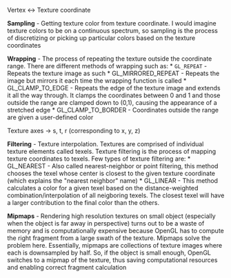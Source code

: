 Vertex <-> Texture coordinate 

**Sampling** - Getting texture color from texture coordinate. I would imagine texture colors to be on a continuous spectrum, so sampling is the process of discretizing or picking up particular colors based on the texture coordinates

**Wrapping** - The process of repeating the texture outside the coordinate range. There are different methods of wrapping such as:
	* `GL_REPEAT` - Repeats the texture image as such
	* GL_MIRRORED_REPEAT - Repeats the image but mirrors it each time the wrapping function is called
	* GL_CLAMP_TO_EDGE - Repeats the edge of the texture image and extends it all the way through. It clamps the coordinates between 0 and 1 and those outside the range are clamped down to (0,1), causing the appearance of a stretched edge
	* GL_CLAMP_TO_BORDER - Coordinates outside the range are given a user-defined color

Texture axes -> s, t, r (corresponding to x, y, z)

**Filtering** - Texture interpolation. Textures are comprised of individual texture elements called texels. Texture filtering is the process of mapping texture coordinates to texels. Few types of texture filtering are:
	* GL_NEAREST - Also called nearest-neighbor or point filtering, this method chooses the texel whose center is closest to the given texture coordinate (which explains the "nearest neighbor" name)
	* GL_LINEAR - This method calculates a color for a given texel based on the distance-weighted combination/interpolation of all neigboring texels. The closest texel will have a larger contribution to the final color than the others. 

**Mipmaps** - Rendering high resolution textures on small object (especially when the object is far away in perspective) turns out to be a  waste of memory and is computationally expensive because OpenGL has to compute the right fragment from a large swath of the texture. Mipmaps solve the problem here. Essentially, mipmaps are collections of texture images where each is downsampled by half. So, if the object is small enough, OpenGL switches to a mipmap of the texture, thus saving computational resources and enabling correct fragment calculation